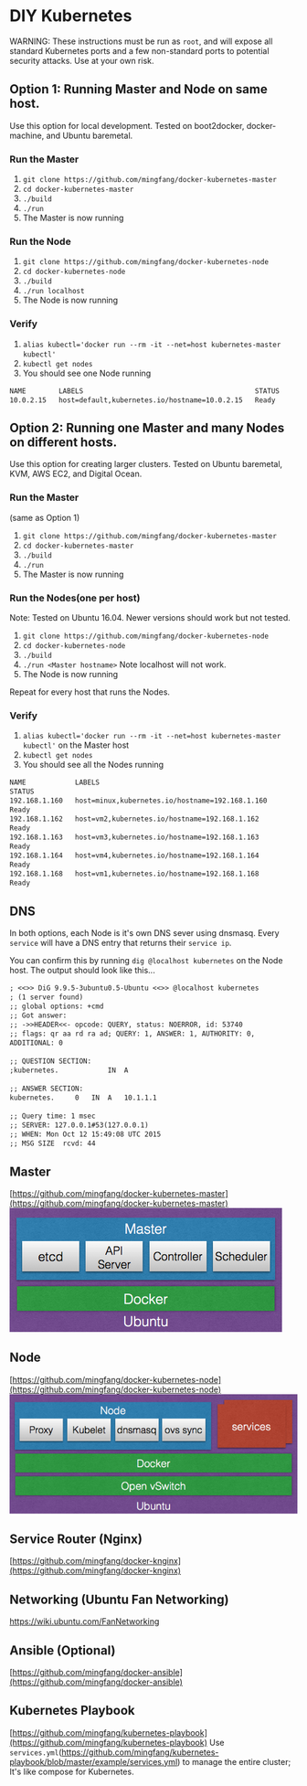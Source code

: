 # DIY Kubernetes
WARNING: These instructions must be run as ``root``, and will expose all standard Kubernetes ports and a few non-standard ports to potential security attacks.  Use at your own risk.

## Option 1: Running Master and Node on same host.
Use this option for local development.  Tested on boot2docker, docker-machine, and Ubuntu baremetal.

### Run the Master
1. ```git clone https://github.com/mingfang/docker-kubernetes-master```
2. ```cd docker-kubernetes-master```
3. ```./build```
4. ```./run```
5. The Master is now running

### Run the Node
1. ```git clone https://github.com/mingfang/docker-kubernetes-node```
2. ```cd docker-kubernetes-node```
3. ```./build```
4. ```./run localhost```
5. The Node is now running

### Verify
1. ```alias kubectl='docker run --rm -it --net=host kubernetes-master kubectl'```
2. ```kubectl get nodes```
3. You should see one Node running
```
NAME        LABELS                                          STATUS
10.0.2.15   host=default,kubernetes.io/hostname=10.0.2.15   Ready
```

## Option 2: Running one Master and many Nodes on different hosts.
Use this option for creating larger clusters.  Tested on Ubuntu baremetal, KVM, AWS EC2, and Digital Ocean.

### Run the Master
(same as Option 1)

1. ```git clone https://github.com/mingfang/docker-kubernetes-master```
2. ```cd docker-kubernetes-master```
3. ```./build```
4. ```./run```
5. The Master is now running

### Run the Nodes(one per host)
Note: Tested on Ubuntu 16.04.  Newer versions should work but not tested.

1. ```git clone https://github.com/mingfang/docker-kubernetes-node```
2. ```cd docker-kubernetes-node```
3. ```./build```
4. ```./run <Master hostname>``` Note localhost will not work.
5. The Node is now running

Repeat for every host that runs the Nodes.

### Verify
1. ```alias kubectl='docker run --rm -it --net=host kubernetes-master kubectl'``` on the Master host
2. ```kubectl get nodes```
3. You should see all the Nodes running
```
NAME            LABELS                                            STATUS
192.168.1.160   host=minux,kubernetes.io/hostname=192.168.1.160   Ready
192.168.1.162   host=vm2,kubernetes.io/hostname=192.168.1.162     Ready
192.168.1.163   host=vm3,kubernetes.io/hostname=192.168.1.163     Ready
192.168.1.164   host=vm4,kubernetes.io/hostname=192.168.1.164     Ready
192.168.1.168   host=vm1,kubernetes.io/hostname=192.168.1.168     Ready
```

## DNS
In both options, each Node is it's own DNS sever using dnsmasq.  Every ```service``` will have a DNS entry that returns their ```service ip```.  

You can confirm this by running ```dig @localhost kubernetes``` on the Node host.  The output should look like this...
```
; <<>> DiG 9.9.5-3ubuntu0.5-Ubuntu <<>> @localhost kubernetes
; (1 server found)
;; global options: +cmd
;; Got answer:
;; ->>HEADER<<- opcode: QUERY, status: NOERROR, id: 53740
;; flags: qr aa rd ra ad; QUERY: 1, ANSWER: 1, AUTHORITY: 0, ADDITIONAL: 0

;; QUESTION SECTION:
;kubernetes.			IN	A

;; ANSWER SECTION:
kubernetes.		0	IN	A	10.1.1.1

;; Query time: 1 msec
;; SERVER: 127.0.0.1#53(127.0.0.1)
;; WHEN: Mon Oct 12 15:49:08 UTC 2015
;; MSG SIZE  rcvd: 44
```

## Master
[https://github.com/mingfang/docker-kubernetes-master](https://github.com/mingfang/docker-kubernetes-master)
<img src="master.png"/>

## Node
[https://github.com/mingfang/docker-kubernetes-node](https://github.com/mingfang/docker-kubernetes-node)
<img src="node.png"/>

## Service Router (Nginx)
[https://github.com/mingfang/docker-knginx](https://github.com/mingfang/docker-knginx)

## Networking (Ubuntu Fan Networking)
https://wiki.ubuntu.com/FanNetworking

## Ansible (Optional)
[https://github.com/mingfang/docker-ansible](https://github.com/mingfang/docker-ansible)

## Kubernetes Playbook
[https://github.com/mingfang/kubernetes-playbook](https://github.com/mingfang/kubernetes-playbook)
Use ```services.yml```(https://github.com/mingfang/kubernetes-playbook/blob/master/example/services.yml) to manage the entire cluster; It's like compose for Kubernetes.
